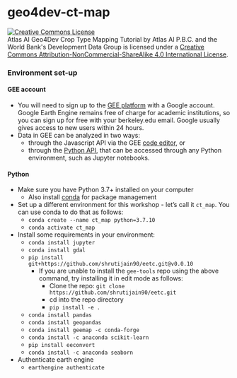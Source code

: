 # geo4dev-ct-map

<a rel="license" href="http://creativecommons.org/licenses/by-nc-sa/4.0/"><img alt="Creative Commons License" style="border-width:0" src="https://i.creativecommons.org/l/by-nc-sa/4.0/88x31.png" /></a><br /><span xmlns:dct="http://purl.org/dc/terms/" property="dct:title">Atlas AI Geo4Dev Crop Type Mapping Tutorial</span> by <span xmlns:cc="http://creativecommons.org/ns#" property="cc:attributionName">Atlas AI P.B.C. and the World Bank's Development Data Group</span> is licensed under a <a rel="license" href="http://creativecommons.org/licenses/by-nc-sa/4.0/">Creative Commons Attribution-NonCommercial-ShareAlike 4.0 International License</a>.

### Environment set-up

#### GEE account

- You will need to sign up to the [GEE platform](https://earthengine.google.com/) with a Google account. Google Earth Engine remains free of charge for academic institutions, so you can sign up for free with your berkeley.edu email. Google usually gives access to new users within 24 hours. 
- Data in GEE can be analyzed in two ways:
  - through the Javascript API via the GEE [code editor](https://code.earthengine.google.com/), or
  - through the [Python API](https://developers.google.com/earth-engine/tutorials/community/intro-to-python-api), that can be accessed through any Python environment, such as Jupyter notebooks. 

#### Python

- Make sure you have Python 3.7+ installed on your computer
  - Also install [conda](https://conda.io/en/latest/) for package management 
- Set up a different environment for this workshop - let’s call it `ct_map`. You can use conda to do that as follows:
  - `conda create --name ct_map python=3.7.10`
  - `conda activate ct_map`
- Install some requirements in your environment:
  - `conda install jupyter`
  - `conda install gdal`
  - `pip install git+https://github.com/shrutijain90/eetc.git@v0.0.10` 
    - If you are unable to install the `gee-tools` repo using the above command, try installing it in edit mode as follows:
      - Clone the repo: `git clone https://github.com/shrutijain90/eetc.git`
      - cd into the repo directory 
      - `pip install -e .`
  - `conda install pandas`
  - `conda install geopandas`
  - `conda install geemap -c conda-forge`
  - `conda install -c anaconda scikit-learn`
  - `pip install eeconvert`
  - `conda install -c anaconda seaborn`
- Authenticate earth engine 
  - `earthengine authenticate`
